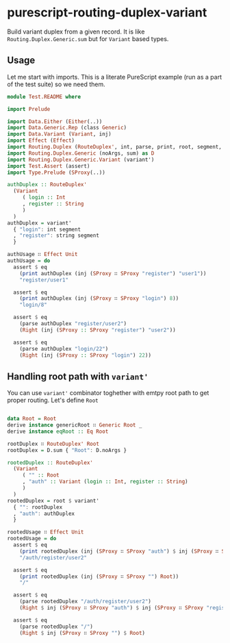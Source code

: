 # purescript-routing-duplex-variant

Build variant duplex from a given record. It is like `Routing.Duplex.Generic.sum` but for `Variant` based types.

## Usage

Let me start with imports. This is a literate PureScript example (run as a part of the test suite) so we need them.

```purescript
module Test.README where

import Prelude

import Data.Either (Either(..))
import Data.Generic.Rep (class Generic)
import Data.Variant (Variant, inj)
import Effect (Effect)
import Routing.Duplex (RouteDuplex', int, parse, print, root, segment, string)
import Routing.Duplex.Generic (noArgs, sum) as D
import Routing.Duplex.Generic.Variant (variant')
import Test.Assert (assert)
import Type.Prelude (SProxy(..))

authDuplex :: RouteDuplex'
  (Variant
     ( login :: Int
     , register :: String
     )
  )
authDuplex = variant'
  { "login": int segment
  , "register": string segment
  }

authUsage ∷ Effect Unit
authUsage = do
  assert $ eq
    (print authDuplex (inj (SProxy ∷ SProxy "register") "user1"))
    "register/user1"

  assert $ eq
    (print authDuplex (inj (SProxy ∷ SProxy "login") 8))
    "login/8"

  assert $ eq
    (parse authDuplex "register/user2")
    (Right (inj (SProxy :: SProxy "register") "user2"))

  assert $ eq
    (parse authDuplex "login/22")
    (Right (inj (SProxy :: SProxy "login") 22))
```

## Handling root path with `variant'`

You can use `variant'` combinator toghether with emtpy root path to get proper routing.
Let's define `Root` 

```purescript

data Root = Root
derive instance genericRoot ∷ Generic Root _
derive instance eqRoot :: Eq Root

rootDuplex ∷ RouteDuplex' Root
rootDuplex = D.sum { "Root": D.noArgs }

rootedDuplex :: RouteDuplex'
  (Variant
     ( "" :: Root
     , "auth" :: Variant (login :: Int, register :: String)
     )
  )
rootedDuplex = root $ variant'
  { "": rootDuplex
  , "auth": authDuplex
  }

rootedUsage ∷ Effect Unit
rootedUsage = do
  assert $ eq
    (print rootedDuplex (inj (SProxy ∷ SProxy "auth") $ inj (SProxy ∷ SProxy "register") $ "user2"))
    "/auth/register/user2"

  assert $ eq
    (print rootedDuplex (inj (SProxy ∷ SProxy "") Root))
    "/"

  assert $ eq
    (parse rootedDuplex "/auth/register/user2")
    (Right $ inj (SProxy ∷ SProxy "auth") $ inj (SProxy ∷ SProxy "register") $ "user2")

  assert $ eq
    (parse rootedDuplex "/")
    (Right $ inj (SProxy ∷ SProxy "") $ Root)
```
